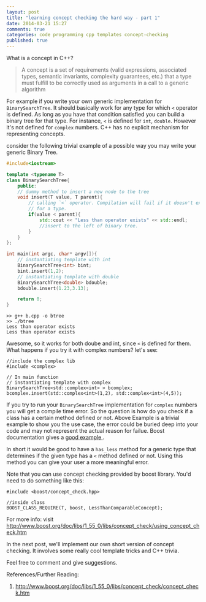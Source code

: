 ```yaml
---
layout: post
title: "learning concept checking the hard way - part 1"
date: 2014-03-21 15:27
comments: true
categories: code programming cpp templates concept-checking
published: true
---
```


What is a concept in C++?

> A concept is a set of requirements (valid expressions, associated types, semantic invariants, complexity guarantees, etc.) 
that a type must fulfill to be correctly used as arguments in a call to a generic algorithm

For example if you write your own generic implementation for
`BinarySearchTree`. It should basically work for any type for which `<`
operator is defined. As long as you have that condition satisfied you
can build a binary tree for that type. For instance, `<` is defined for
`int`, `double`. However it's not defined for `complex` numbers. C++ has
no explicit mechanism for representing concepts.

consider the following trivial example of a possible way 
you may write your generic Binary Tree.

```c++
#include<iostream>

template <typename T>
class BinarySearchTree{
    public:
    // dummy method to insert a new node to the tree
    void insert(T value, T parent){
        // calling `<` operator. Compilation will fail if it doesn't exist
        // for a type.
        if(value < parent){
            std::cout << "Less than operator exists" << std::endl;
            //insert to the left of binary tree.
        }
    }
};

int main(int argc, char* argv[]){
    // instantiating template with int
    BinarySearchTree<int> bint;
    bint.insert(1,2);
    // instantiating template with double
    BinarySearchTree<double> bdouble;
    bdouble.insert(1.23,3.13);

    return 0;
}

```

```
>> g++ b.cpp -o btree
>> ./btree
Less than operator exists
Less than operator exists
```

Awesome, so it works for both doube and int, since `<` is defined for
them. What happens if you try it with complex numbers? let's see:

```
//include the complex lib
#include <complex>

// In main function
// instantiating template with complex
BinarySearchTree<std::complex<int> > bcomplex;
bcomplex.insert(std::complex<int>(1,2), std::complex<int>(4,5));

```

If you try to run your `BinarySearchTree` implementation for `complex`
numbers you will get a compile time error. So the question is how do you
check if a class has a certain method defined or not. Above Example is a
trivial example to show you the use case, the error could be buried deep 
into your code and may not represent the actual reason for
failue. Boost documentation gives a [ good example ]( http://www.boost.org/doc/libs/1_55_0/libs/concept_check/concept_check.htm ).

In short it would be good to have a `has_less` method for a generic type 
that determines if the given type has a `<` method defined or not. Using
this method you can give your user a more meaningful error.

Note that you can use concept checking provided by boost library. You'd
need to do something like this:

```
#include <boost/concept_check.hpp>

//inside class
BOOST_CLASS_REQUIRE(T, boost, LessThanComparableConcept);

```

For more info: visit http://www.boost.org/doc/libs/1_55_0/libs/concept_check/using_concept_check.htm

In the next post, we'll implement our own short version of concept
checking. It involves some really cool template tricks and C++ trivia.

Feel free to comment and give suggestions.

References/Further Reading:
1. http://www.boost.org/doc/libs/1_55_0/libs/concept_check/concept_check.htm


